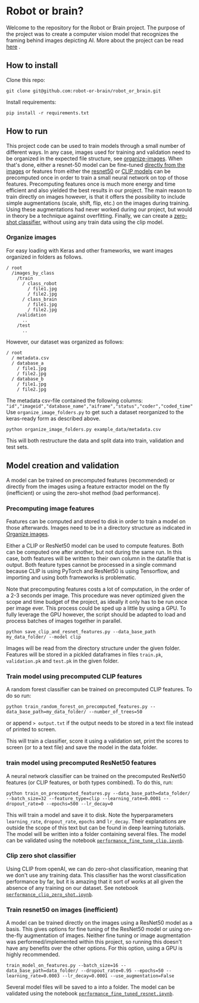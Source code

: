 # Robot or brain?

Welcome to the repository for the Robot or Brain project. The purpose of the project was to create a computer vision
model that recognizes the framing behind images depicting AI. More about the project can be read
[here](https://www.esciencecenter.nl/projects/the-robot-or-the-brain-building-a-classifier-for-visual-news-frames-of-artificial-intelligence/)
.

## How to install

Clone this repo:

```shell
git clone git@github.com:robot-or-brain/robot_or_brain.git
```

Install requirements:

```shell
pip install -r requirements.txt
```

## How to run

This project code can be used to train models through a small number of
different ways. In any case, images used for training and validation need to be organized in the expected file
structure, see [organize-images](#organize-images). When that's done, either a resnet-50 model can be fine-tuned
[directly from the images](#Train-resnet50-on-images-(inefficient)) or features from either
the [resnet50](#Fine-tune-ResNet50-using-precomputed-features)
or [CLIP models](#Fine-tune-CLIP-model-using-precomputed-features) can be precomputed once in order to train a
small neural network on top of those features. Precomputing features once is much more energy and time efficient and
also yielded the best results in our project. The main reason to train directly on images however, is that it offers the
possibility to include simple augmentations (scale, shift, flip, etc.) on the images during training. Using these
augmentations had never worked during our project, but would in theory be a technique against overfitting. Finally, we
can create a [zero-shot classifier](#Clip-zero-shot-classifier), without using any train data using the clip model.

### Organize images
For easy loading with Keras and other frameworks, we want images organized in folders as follows.
```
/ root
  /images_by_class
    /train    
      / class_robot
        / file1.jpg
        / file2.jpg
      / class_brain
        / file1.jpg
        / file2.jpg
    /validation
      ..
    /test
      ..
```
However, our dataset was organized as follows:
```
/ root
  / metadata.csv
  / database_a
    / file1.jpg
    / file2.jpg
  / database_b
    / file1.jpg
    / file2.jpg
```
The metadata csv-file contained the following columns:
```"id","imageid","database_name","aiframe","status","coder","coded_time"```
Use `organize_image_folders.py` to get such a dataset reorganized to the keras-ready form as described above.

```shell
python organize_image_folders.py example_data/metadata.csv
```

This will both restructure the data and split data into train, validation and test sets.

## Model creation and validation

A model can be trained on precomputed features (recommended) or directly from the images using a feature extractor model on the fly (inefficient) or using the zero-shot method (bad performance). 

### Precomputing image features

Features can be computed and stored to disk in order to train a model on those afterwards. Images need to be in a directory structure as indicated in [Organize images](#organize-images).

Either a CLIP or ResNet50 model can be used to compute features. Both can be computed one after another, but not during the same run. In this case, both features will be written to their own column in the datafile that is output. Both feature types cannot be processed in a single command because CLIP is using PyTorch and ResNet50 is using Tensorflow, and importing and using both frameworks is problematic.

Note that precomputing features costs a lot of computation, in the order of a 2-3 seconds per image. This procedure was never optimized given the scope and time budget of the project, as ideally it only has to be run once per image ever. This process could be sped up a little by using a GPU. To fully leverage the GPU however, the script should be adapted to load and process batches of images together in parallel. 

```shell
python save_clip_and_resnet_features.py --data_base_path my_data_folder/ --model clip
```

Images will be read from the directory structure under the given folder. Features will be stored in a pickled dataframes in files `train.pk`, `validation.pk` and `test.pk` in the given folder. 


### Train model using precomputed CLIP features

A random forest classifier can be trained on precomputed CLIP features. To do so run:

```shell
python train_random_forest_on_precomputed_features.py --data_base_path=my_data_folder/ --number_of_trees=50
```

or append `> output.txt` if the output needs to be stored in a text file instead of printed to screen.

This will train a classifier, score it using a validation set, print the scores to screen (or to a text file) and save the model in the data folder. 

### train model using precomputed ResNet50 features

A neural network classifier can be trained on the precomputed ResNet50 features (or CLIP features, or both types combined). To do this, run:

```shell
python train_on_precomputed_features.py --data_base_path=data_folder/ --batch_size=32 --feature_type=clip --learning_rate=0.0001 --dropout_rate=0 --epochs=500 --lr_decay=0
```

This will train a model and save it to disk. Note the hyperparameters `learning_rate`, `dropout_rate`, `epochs` and `lr_decay`. Their explanations are outside the scope of this text but can be found in deep learning tutorials.
The model will be written into a folder containing several files. The model can be validated using the notebook [`performance_fine_tune_clip.ipynb`](performance_fine_tune_clip.ipynb).

### Clip zero shot classifier

Using CLIP from openAI, we can do zero-shot classification, meaning that we don't use any training data. This classifier has the worst classification performance by far, but it is amazing that it sort of works at all given the absence of any training on our dataset.
See notebook [`performance_clip_zero_shot.ipynb`](performance_clip_zero_shot.ipynb).

### Train resnet50 on images (inefficient)

A model can be trained directly on the images using a ResNet50 model as a basis. This gives options for fine tuning of the ResNet50 model or using on-the-fly augmentation of images. Neither fine tuning or image augmentation was performed/implemented within this project, so running this doesn't have any benefits over the other options. For this option, using a GPU is highly recommended.

```shell
train_model_on_features.py --batch_size=16 --data_base_path=data_folder/ --dropout_rate=0.95 --epochs=50 --learning_rate=0.0003 --lr_decay=0.0001 --use_augmentation=False
```
Several model files will be saved to a into a folder. The model can be validated using the notebook [`performance_fine_tuned_resnet.ipynb`](performance_fine_tuned_resnet.ipynb).

